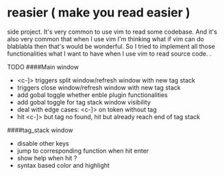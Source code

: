 # reasier ( make you read easier )
side project.
It's very common to use vim to read some codebase. And it's also very common that when I use vim I'm thinking what if vim can do blablabla then that's would be wonderful.
So I tried to implement all those functionalities what I want to have when I use vim to read source code. .

TODO
####Main window 
-  <c-]> triggers split window/refresh window with new tag stack
-  <c-t> triggers close window/refresh window with new tag stack
-  add gobal toggle whether enble plugin functionalities
-  add gobal toggle for tag stack window visibility
-  deal with edge cases: <c-]> on token without tag
-  hit <c-]> but tag no found, hit <c-t> but already reach end of tag stack


####tag_stack window
-  disable other keys
-  jump to corresponding function when hit enter
-  show help when hit ?
-  syntax based color and highlight
